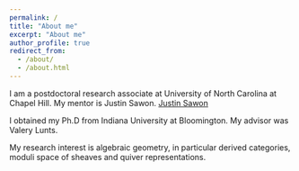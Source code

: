 ```yaml
---
permalink: /
title: "About me"
excerpt: "About me"
author_profile: true
redirect_from: 
  - /about/
  - /about.html
---
```



I am a postdoctoral research associate at University of North Carolina at Chapel Hill. My mentor is Justin Sawon. [Justin Sawon](http://sawon.web.unc.edu)

I obtained my Ph.D from Indiana University at Bloomington. My advisor was Valery Lunts. 

My research interest is algebraic geometry, in particular derived categories, moduli space of sheaves and quiver representations.

